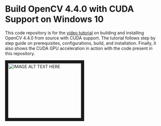 # Build OpenCV 4.4.0 with CUDA Support on Windows 10

This code repository is for the [video tutorial](https://www.youtube.com/watch?v=tjXkW0-4gME "Tutorial Link") on building and installing OpenCV 4.4.0 from source with CUDA support. The tutorial follows step by step guide on prerequisites, configurations, build, and installation. Finally, it also shows the CUDA GPU acceleration in action with the code present in this repository.

<a href="http://www.youtube.com/watch?feature=player_embedded&v=tjXkW0-4gME
" target="_blank"><img src="http://img.youtube.com/vi/tjXkW0-4gME/0.jpg" 
alt="IMAGE ALT TEXT HERE" width="240" height="180" border="10" /></a>
 
